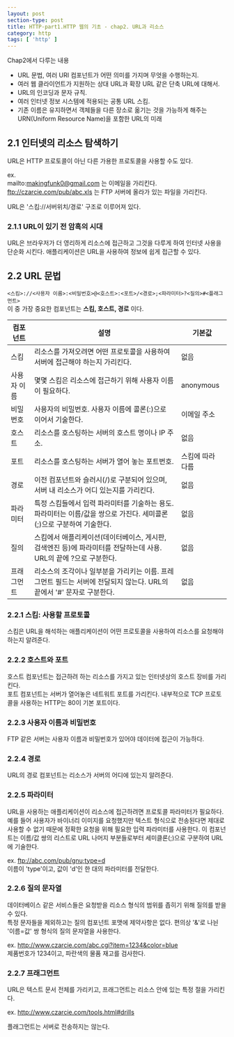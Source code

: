 ```yaml
---
layout: post
section-type: post
title: HTTP-part1.HTTP 웹의 기초 - chap2. URL과 리소스
category: http
tags: [ 'http' ]
---
```


Chap2에서 다루는 내용

- URL 문법, 여러 URI 컴포넌트가 어떤 의미를 가지며 무엇을 수행하는지.
- 여러 웹 클라이언트가 지원하는 상대 URL과 확장 URL 같은 단축 URL에 대해서.
- URL의 인코딩과 문자 규칙.
- 여러 인터넷 정보 시스템에 적용되는 공통 URL 스킴.
- 기존 이름은 유지하면서 객체들을 다른 장소로 옮기는 것을 가능하게 해주는 URN(Uniform Resource Name)을 포함한 URL의 미래

## 2.1 인터넷의 리소스 탐색하기
URL은 HTTP 프로토콜이 아닌 다른 가용한 프로토콜을 사용할 수도 있다.

ex.  
mailto:makingfunk0@gmail.com 는 이메일을 가리킨다.  
ftp://czarcie.com/pub/abc.xls 는 FTP 서버에 올라가 있는 파일을 가리킨다.  


URL은 '스킴://서버위치/경로' 구조로 이루어져 있다.

### 2.1.1 URL이 있기 전 암흑의 시대
URL은 브라우저가 더 영리하게 리소스에 접근하고 그것을 다루게 하여 인터넷 사용을 단순화 시킨다. 애플리케이션은 URL을 사용하여 정보에 쉽게 접근할 수 있다.

## 2.2 URL 문법

`<스킴>://<사용자 이름>:<비밀번호>@<호스트>:<포트>/<경로>;<파라미터>?<질의>#<플래그먼트>`  
이 중 가장 중요한 컴포넌트는 **스킴, 호스트, 경로** 이다.

컴포넌트 | 설명 | 기본값
---|---|---
스킴 | 리소스를 가져오려면 어떤 프로토콜을 사용하여 서버에 접근해야 하는지 가리킨다. | 없음
사용자 이름 | 몇몇 스킴은 리소스에 접근하기 위해 사용자 이름이 필요하다. | anonymous
비밀번호 | 사용자의 비밀번호. 사용자 이름에 콜론(:)으로 이어서 기술한다. | 이메일 주소
호스트 | 리소스를 호스팅하는 서버의 호스트 명이나 IP 주소. | 없음
포트 | 리소스를 호스팅하는 서버가 열어 놓는 포트번호. | 스킴에 따라 다름
경로 | 이전 컴포넌트와 슬러시(/)로 구분되어 있으며, 서버 내 리소스가 어디 있는지를 가리킨다. | 없음
파라미터 | 특정 스킴들에서 입력 파라미터를 기술하는 용도. 파라미터는 이름/값을 쌍으로 가진다. 세미콜론(;)으로 구분하여 기술한다. | 없음
질의 | 스킴에서 애플리케이션(데이터베이스, 게시판, 검색엔진 등)에 파라미터를 전달하는데 사용. URL의 끝에 ?으로 구분한다. | 없음
프래그먼트 | 리소스의 조각이나 일부분을 가리키는 이름. 프레그먼트 필드는 서버에 전달되지 않는다. URL의 끝에서 '#' 문자로 구분한다. | 없음

### 2.2.1 스킴: 사용할 프로토콜
스킴은 URL을 해석하는 애플리케이션이 어떤 프로토콜을 사용하여 리소스를 요청해야 하는지 알려준다.

### 2.2.2 호스트와 포트
호스트 컴포넌트는 접근하려 하는 리소스를 가지고 있는 인터넷상의 호스트 장비를 가리킨다.  
포트 컴포넌트는 서버가 열어놓은 네트워트 포트를 가리킨다. 내부적으로 TCP 프로토콜을 사용하는 HTTP는 80이 기본 포트이다.

### 2.2.3 사용자 이름과 비밀번호
FTP 같은 서버는 사용자 이름과 비밀번호가 있어야 데이터에 접근이 가능하다.

### 2.2.4 경로
URL의 경로 컴포넌트는 리소스가 서버의 어디에 있는지 알려준다.

### 2.2.5 파라미터
URL을 사용하는 애플리케이션이 리소스에 접근하려면 프로토콜 파라미터가 필요하다. 예를 들어 사용자가 바이너리 이미지를 요청했지만 텍스트 형식으로 전송된다면 제대로 사용할 수 없기 때문에 정확한 요청을 위해 필요한 입력 파라미터를 사용한다. 이 컴포넌트는 이름/값 쌍의 리스트로 URL 나머지 부분들로부터 세미클론(;)으로 구분하여 URL에 기술한다.

ex. ftp://abc.com/pub/gnu;type=d  
이름이 'type'이고, 값이 'd'인 한 대의 파라미터를 전달한다.

### 2.2.6 질의 문자열
데이터베이스 같은 서비스들은 요청받을 리소스 형식의 범위를 좁히기 위해 질의를 받을 수 있다.  
특정 문자들을 제외하고는 질의 컴포넌트 포맷에 제약사항은 없다. 편의상 '&'로 나뉜 '이름=값' 쌍 형식의 질의 문자열을 사용한다.

ex. http://www.czarcie.com/abc.cgi?item=1234&color=blue  
제품번호가 1234이고, 파란색의 물품 재고를 검사한다.

### 2.2.7 프래그먼트
URL은 텍스트 문서 전체를 가리키고, 프래그먼트는 리소스 안에 있는 특정 절을 가리킨다.

ex. http://www.czarcie.com/tools.html#drills  

플래그먼트는 서버로 전송하지는 않는다.
